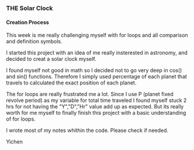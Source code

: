 ### THE Solar Clock
#### Creation Process
This week is me really challenging myself with for loops and all comparison and definition symbols. 

I started this project with an idea of me really insterested in astronomy, and decided to creat a solar clock myself. 

I found myself not good in math so I decided not to go very deep in cos() and sin() functions. Therefore I simply used percentage of each planet that travels to calculated the exact position of each planet. 

The for loops are really frustrated me a lot. Since I use P (planet fixed revolve period) as my variable for total time traveled I found myself stuck 2 hrs for not having the "Y","D","Hr" value add up as expected. But its really worth for me myself to finally finish this project with a basic understanding of for loops. 

I wrote most of my notes whithin the code. Please check if needed. 

Yichen


